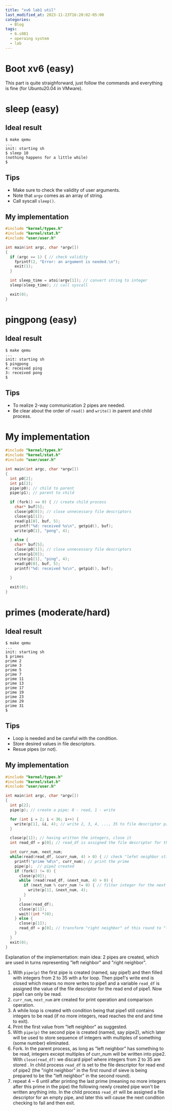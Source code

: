 ```yaml
---
title: "xv6 lab1 util"
last_modified_at: 2023-11-23T16:20:02-05:00
categories:
  - Blog
tags:
  - 6.s081
  - operaing system
  - lab
---
```


# Boot xv6 (easy)

This part is quite straighforward, just follow the commands and everything is fine  (for Ubuntu20.04 in VMware). 

# sleep (easy)

## Ideal result

```
$ make qemu
...
init: starting sh
$ sleep 10
(nothing happens for a little while)
$
```

## Tips

- Make sure to check the validity of user arguments.
- Note that `argv` comes as an array of string.
- Call syscall `sleep()`.

## My implementation

```c
#include "kernel/types.h"
#include "kernel/stat.h"
#include "user/user.h"

int main(int argc, char *argv[])
{
  if (argc == 1) { // check validity
    fprintf(2, "Error: an argument is needed.\n");
    exit(1);
  }

  int sleep_time = atoi(argv[1]); // convert string to integer
  sleep(sleep_time); // call syscall

  exit(0);
}
```

# pingpong (easy)

## Ideal result

```
$ make qemu
...
init: starting sh
$ pingpong
4: received ping
3: received pong
$
```

## Tips

- To realize 2-way communication 2 pipes are needed.
- Be clear about the order of `read()` and `write()` in parent and child process.

# My implementation

```c
#include "kernel/types.h"
#include "kernel/stat.h"
#include "user/user.h"

int main(int argc, char *argv[])
{
  int p0[2];
  int p1[2];
  pipe(p0); // child to parent
  pipe(p1); // parent to child

  if (fork() == 0) { // create child process
    char* buf[5];
    close(p0[0]); // close unnecessary file descriptors
    close(p1[1]);
    read(p1[0], buf, 5);
    printf("%d: received %s\n", getpid(), buf);
    write(p0[1], "pong", 4);

  } else {
    char* buf[5];
    close(p0[1]); // close unnecessary file descriptors
    close(p1[0]);
    write(p1[1], "ping", 4);
    read(p0[0], buf, 5);
    printf("%d: received %s\n", getpid(), buf);
    
  }

  exit(0);
}
```

# primes (moderate/hard)

## Ideal result

```
$ make qemu
...
init: starting sh
$ primes
prime 2
prime 3
prime 5
prime 7
prime 11
prime 13
prime 17
prime 19
prime 23
prime 29
prime 31
$
```

## Tips

- Loop is needed and be careful with the condition.
- Store desired values in file descriptors.
- Resue pipes (or not).

## My implementation

```c
#include "kernel/types.h"
#include "kernel/stat.h"
#include "user/user.h"

int main(int argc, char *argv[])
{
  int p[2];
  pipe(p); // create a pipe; 0 - read, 1 - write

  for (int i = 2; i < 36; i++) {
    write(p[1], &i, 4); // write 2, 3, 4, ..., 35 to file descriptor p[1]
  }

  close(p[1]); // having written the integers, close it
  int read_df = p[0]; // read_df is assigned the file descriptor for the read end of pipe1

  int curr_num, next_num;
  while(read(read_df, &curr_num, 4) > 0) { // check "lefet neighbor still has contents"
    printf("prime %d\n", curr_num); // print the prime
    pipe(p);  // pipe2 created
    if (fork() != 0) {
      close(p[0]);
      while (read(read_df, &next_num, 4) > 0) {
        if (next_num % curr_num != 0) { // filter integer for the next round of sieve
          write(p[1], &next_num, 4);
        }
      }
      close(read_df);
      close(p[1]);
      wait((int *)0);
    } else {
      close(p[1]);
      read_df = p[0]; // transform "right neighbor" of this round to "left neighbot" of next round
    }
  }
  exit(0);
}
```

Explanation of the implementation:
main idea: 2 pipes are created, which are used in turns representing "left neighbor" and "right neighbor".
1. With ```pipe(p)``` the first pipe is created (named, say pipe1) and then filled with integers from 2 to 35 with a for loop. Then pipe1's write end is closed which means no more writes to pipe1 and a variable ```read_df``` is assigned the value of the file descriptor for the read end of pipe1. Now pipe1 can only be read.
2. ```curr_num```, ```next_num``` are created for print operation and comparison operation.
3. A while loop is created with condition being that pipe1 still contains integers to be read (if no more integers, read reaches the end and time to exit).
4. Print the first value from "left neighbor" as suggested.
5. With ```pipe(p)``` the second pipe is created (named, say pipe2), which later will be used to store sequence of integers with multiples of something (some number) eliminated.
6. Fork. In the parent process, as long as "left neighbor" has something to be read, integers except multiples of curr_num will be written into pipe2. With ```close(read_df)``` we discard pipe1 where integers from 2 to 35 are stored . In child process ```read_df``` is set to the file descriptor for read end of pipe2 (the "right neighbor" in the first round of sieve is being prepared to be the "left neighbor" in the second round).
7. repeat 4 ~ 6 until after printing the last prime (meaning no more integers after this prime in the pipe) the following newly created pipe won't be written anything into. In the child process ```read_df``` will be assigned a file descriptor for an empty pipe, and later this will cause the next condition checking to fail and then exit.
